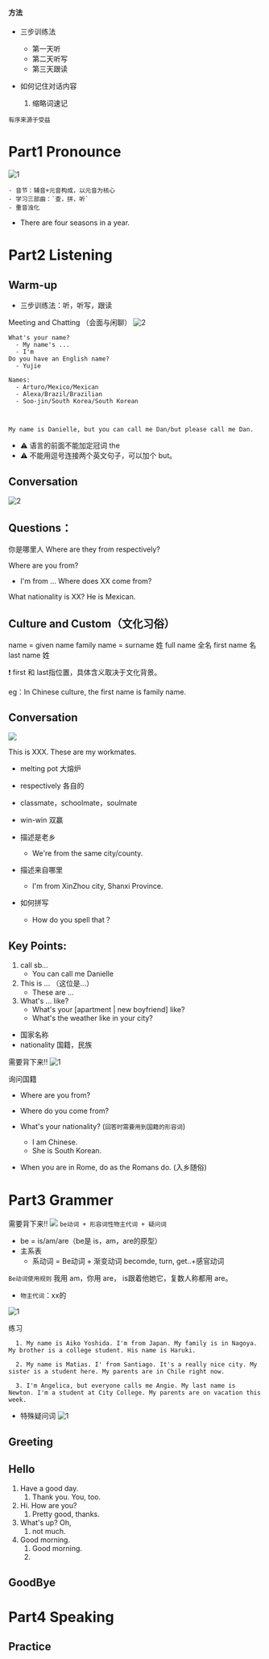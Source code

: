 #### 方法
- 三步训练法
  - 第一天听
  - 第二天听写
  - 第三天跟读

- 如何记住对话内容
  1. 缩略词速记


`有序来源于受益`
# Part1 Pronounce  
![1](./pic/1.png)
```
- 音节：辅音+元音构成，以元音为核心
- 学习三部曲：`查，拼，听`
- 重音浊化
```
- There are four seasons in a year.
  

# Part2 Listening
## Warm-up 

- 三步训练法：听，听写，跟读

Meeting and Chatting （会面与闲聊）
![2](./pic/2.png)
```
What's your name?
  - My name's ...
  - I'm
Do you have an English name?
  - Yujie

Names: 
  - Arturo/Mexico/Mexican
  - Alexa/Brazil/Brazilian
  - Soo-jin/South Korea/South Korean



My name is Danielle, but you can call me Dan/but please call me Dan.

```
- ⚠️ 语言的前面不能加定冠词 the
- ⚠️ 不能用逗号连接两个英文句子，可以加个 but。

## Conversation
![2](./pic/13.png)
## Questions：
你是哪里人
Where are they from respectively?

Where are you from?
  - I'm from ...
Where does XX come from? 

What nationality is XX? 
He is Mexican.



## Culture and Custom（文化习俗）
name = given name
family name = surname 姓
full name 全名
first name 名
last name 姓


❗️ first 和 last指位置，具体含义取决于文化背景。

eg：In Chinese culture, the first name is family name.

## Conversation
![](./pic/pic/10.png)

This is XXX. These are my workmates.

- melting pot 大熔炉
- respectively 各自的
- classmate，schoolmate，soulmate
- win-win 双赢


- 描述是老乡
  - We're from the same city/county.


- 描述来自哪里
  - I'm from XinZhou city, Shanxi Province.
- 如何拼写
  - How do you spell that？

## Key Points:
1. call sb... 
   - You can call me Danielle
2. This is ... （这位是...）
   - These are ...
3. What's ... like?
   - What's your [apartment | new boyfriend] like?
   - What's the weather like in your city?

- 国家名称
- nationality 国籍，民族

需要背下来‼️
![1](./pic/4.png)

询问国籍
- Where are you from?
- Where do you come from?
- What's your nationality? (`回答时需要用到国籍的形容词`)
  - I am Chinese.
  - She is South Korean.

- When you are in Rome, do as the Romans do. (入乡随俗)

# Part3 Grammer
需要背下来‼️
![](./pic/11.png)
`be动词 + 形容词性物主代词 + 疑问词`


- be = is/am/are（be是 is，am，are的原型）
- 主系表
  - 系动词 = Be动词 + 渐变动词 becomde, turn, get..+感官动词

`Be动词使用规则`
我用 am，你用 are， is跟着他她它，复数人称都用 are。
- `物主代词`：xx的

![1](./pic/6.png)


练习
```
  1. My name is Aiko Yoshida. I'm from Japan. My family is in Nagoya. My brother is a college student. His name is Haruki.

  2. My name is Matias. I' from Santiago. It's a really nice city. My sister is a student here. My parents are in Chile right now.

  3. I'm Angelica, but everyone calls me Angie. My last name is Newton. I'm a student at City College. My parents are on vacation this week.
```
- 特殊疑问词
![1](./pic/7.png)

## Greeting

## Hello
1. Have a good day.
   1. Thank you. You, too.
2. Hi. How are you? 
   1. Pretty good, thanks.
3. What's up? Oh, 
   1. not much.
4. Good morning.
   1. Good morning.
   2. 
## GoodBye

# Part4 Speaking

## Practice